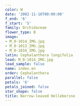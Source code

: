 ```yaml
---
color: W
date: '2002-11-18T00:00:00'
f_end: '6'
f_start: '5'
family: Orchidaceae
flower_type: B
image:
- M_0-1014_IMG.jpg
- M_0-1013_IMG.jpg
- M_0-1016_IMG.jpg
latin: Cephalanthera longifolia
lead: M_0-1014_IMG.jpg
lead_sample: false
name: index.en
order: Cephalanthera
parallel: false
petals: '6'
petals_joined: false
star_shape: false
title: Narrow-leaved Helleborine
---
```

